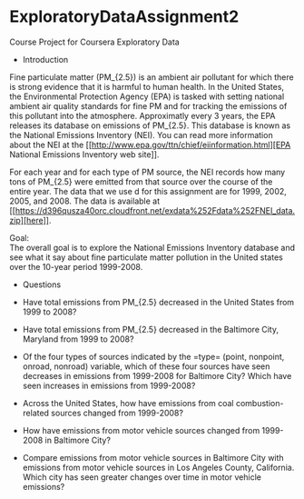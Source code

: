 # ExploratoryDataAssignment2
Course Project for Coursera Exploratory Data
* Introduction

Fine particulate matter (PM_{2.5}) is an ambient air pollutant for which there
is strong evidence that it is harmful to human health. In the United States, the
Environmental Protection Agency (EPA) is tasked with setting national ambient
air quality standards for fine PM and for tracking the emissions of this
pollutant into the atmosphere. Approximatly every 3 years, the EPA releases its
database on emissions of PM_{2.5}. This database is known as the National
Emissions Inventory (NEI). You can read more information about the NEI at the
[[http://www.epa.gov/ttn/chief/eiinformation.html][EPA National Emissions Inventory web site]].

For each year and for each type of PM source, the NEI records how many tons of
PM_{2.5} were emitted from that source over the course of the entire year. The
 data that we use d for this assignment are for 1999, 2002, 2005, and
2008. The data is available at [[https://d396qusza40orc.cloudfront.net/exdata%252Fdata%252FNEI_data.zip][here]].


Goal:  
The overall goal is to explore the National Emissions Inventory database and see
what it say about fine particulate matter pollution in the United states over
the 10-year period 1999-2008.

* Questions

- Have total emissions from PM_{2.5} decreased in the United States from 1999 to
  2008?

 - Have total emissions from PM_{2.5} decreased in the Baltimore City, Maryland
  from 1999 to 2008?


- Of the four types of sources indicated by the =type= (point, nonpoint, onroad,
  nonroad) variable, which of these four sources have seen decreases in
  emissions from 1999-2008 for Baltimore City? Which have seen increases in
  emissions from 1999-2008? 

- Across the United States, how have emissions from coal combustion-related
  sources changed from 1999-2008?

- How have emissions from motor vehicle sources changed from 1999-2008 in
  Baltimore City?

- Compare emissions from motor vehicle sources in Baltimore City with emissions
  from motor vehicle sources in Los Angeles County, California. Which city has
  seen greater changes over time in motor vehicle emissions?



